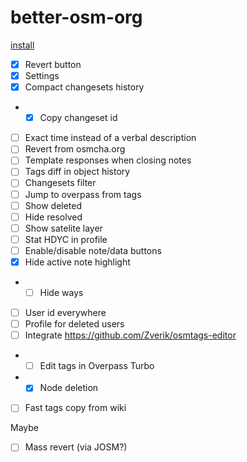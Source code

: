 # better-osm-org

[install](https://raw.githubusercontent.com/deevroman/better-osm-org/master/better-osm-org.user.js)

- [x] Revert button
- [x] Settings
- [x] Compact changesets history
- + [x] Copy changeset id
- [ ] Exact time instead of a verbal description
- [ ] Revert from osmcha.org
- [ ] Template responses when closing notes
- [ ] Tags diff in object history
- [ ] Changesets filter
- [ ] Jump to overpass from tags
- [ ] Show deleted
- [ ] Hide resolved
- [ ] Show satelite layer
- [ ] Stat HDYC in profile
- [ ] Enable/disable note/data buttons
- [x] Hide active note highlight
- + [ ] Hide ways
- [ ] User id everywhere
- [ ] Profile for deleted users
- [ ] Integrate https://github.com/Zverik/osmtags-editor
- + [ ] Edit tags in Overpass Turbo
- + [x] Node deletion
- [ ] Fast tags copy from wiki

Maybe
- [ ] Mass revert (via JOSM?)
